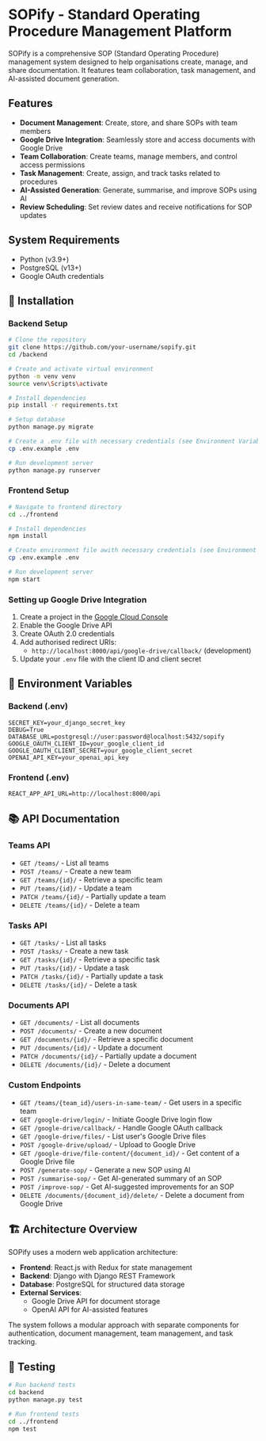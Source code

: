 # SOPify - Standard Operating Procedure Management Platform

SOPify is a comprehensive SOP (Standard Operating Procedure) management system designed to help organisations create, manage, and share documentation. It features team collaboration, task management, and AI-assisted document generation.

## Features

- **Document Management**: Create, store, and share SOPs with team members
- **Google Drive Integration**: Seamlessly store and access documents with Google Drive
- **Team Collaboration**: Create teams, manage members, and control access permissions
- **Task Management**: Create, assign, and track tasks related to procedures
- **AI-Assisted Generation**: Generate, summarise, and improve SOPs using AI
- **Review Scheduling**: Set review dates and receive notifications for SOP updates

## System Requirements

- Python (v3.9+)
- PostgreSQL (v13+)
- Google OAuth credentials

## 🔧 Installation

### Backend Setup

```bash
# Clone the repository
git clone https://github.com/your-username/sopify.git
cd /backend

# Create and activate virtual environment
python -m venv venv
source venv\Scripts\activate

# Install dependencies
pip install -r requirements.txt

# Setup database
python manage.py migrate

# Create a .env file with necessary credentials (see Environment Variables section below)
cp .env.example .env

# Run development server
python manage.py runserver
```

### Frontend Setup

```bash
# Navigate to frontend directory
cd ../frontend

# Install dependencies
npm install

# Create environment file awith necessary credentials (see Environment Variables section below)
cp .env.example .env

# Run development server
npm start
```

### Setting up Google Drive Integration

1. Create a project in the [Google Cloud Console](https://console.cloud.google.com/)
2. Enable the Google Drive API
3. Create OAuth 2.0 credentials
4. Add authorised redirect URIs:
   - `http://localhost:8000/api/google-drive/callback/` (development)
5. Update your `.env` file with the client ID and client secret

## 🔑 Environment Variables

### Backend (.env)

```
SECRET_KEY=your_django_secret_key
DEBUG=True
DATABASE_URL=postgresql://user:password@localhost:5432/sopify
GOOGLE_OAUTH_CLIENT_ID=your_google_client_id
GOOGLE_OAUTH_CLIENT_SECRET=your_google_client_secret
OPENAI_API_KEY=your_openai_api_key
```

### Frontend (.env)

```
REACT_APP_API_URL=http://localhost:8000/api
```

## 📚 API Documentation

### Teams API
- `GET /teams/` - List all teams
- `POST /teams/` - Create a new team
- `GET /teams/{id}/` - Retrieve a specific team
- `PUT /teams/{id}/` - Update a team
- `PATCH /teams/{id}/` - Partially update a team
- `DELETE /teams/{id}/` - Delete a team

### Tasks API
- `GET /tasks/` - List all tasks
- `POST /tasks/` - Create a new task
- `GET /tasks/{id}/` - Retrieve a specific task
- `PUT /tasks/{id}/` - Update a task
- `PATCH /tasks/{id}/` - Partially update a task
- `DELETE /tasks/{id}/` - Delete a task

### Documents API
- `GET /documents/` - List all documents
- `POST /documents/` - Create a new document
- `GET /documents/{id}/` - Retrieve a specific document
- `PUT /documents/{id}/` - Update a document
- `PATCH /documents/{id}/` - Partially update a document
- `DELETE /documents/{id}/` - Delete a document

### Custom Endpoints
- `GET /teams/{team_id}/users-in-same-team/` - Get users in a specific team
- `GET /google-drive/login/` - Initiate Google Drive login flow
- `GET /google-drive/callback/` - Handle Google OAuth callback
- `GET /google-drive/files/` - List user's Google Drive files
- `POST /google-drive/upload/` - Upload to Google Drive
- `GET /google-drive/file-content/{document_id}/` - Get content of a Google Drive file
- `POST /generate-sop/` - Generate a new SOP using AI
- `POST /summarise-sop/` - Get AI-generated summary of an SOP
- `POST /improve-sop/` - Get AI-suggested improvements for an SOP
- `DELETE /documents/{document_id}/delete/` - Delete a document from Google Drive


## 🏗️ Architecture Overview

SOPify uses a modern web application architecture:

- **Frontend**: React.js with Redux for state management
- **Backend**: Django with Django REST Framework
- **Database**: PostgreSQL for structured data storage
- **External Services**:
  - Google Drive API for document storage
  - OpenAI API for AI-assisted features
  
The system follows a modular approach with separate components for authentication, document management, team management, and task tracking.

## 🧪 Testing

```bash
# Run backend tests
cd backend
python manage.py test

# Run frontend tests
cd ../frontend
npm test
```